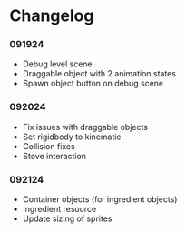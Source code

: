 # Changelog
### 091924
- Debug level scene
- Draggable object with 2 animation states
- Spawn object button on debug scene 
### 092024
- Fix issues with draggable objects
- Set rigidbody to kinematic
- Collision fixes
- Stove interaction
### 092124
- Container objects (for ingredient objects)
- Ingredient resource
- Update sizing of sprites
